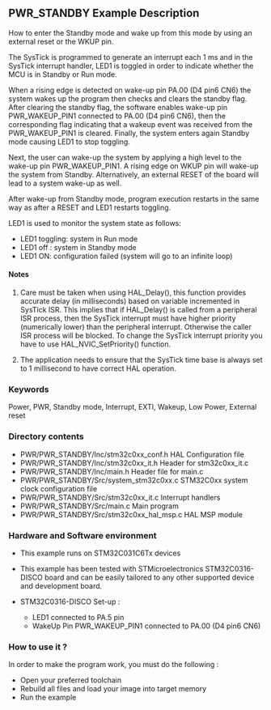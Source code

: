 ﻿## <b>PWR_STANDBY Example Description</b>

How to enter the Standby mode and wake up from this mode by using an external
reset or the WKUP pin.

The SysTick is programmed to generate an interrupt each 1 ms and in the SysTick
interrupt handler, LED1 is toggled in order to indicate whether the MCU is in Standby or Run mode.

When a rising edge is detected on wake-up pin PA.00 (D4 pin6 CN6) the system wakes up
the program then checks and clears the standby flag.
After clearing the standby flag, the software enables wake-up pin PWR_WAKEUP_PIN1 connected to PA.00 (D4 pin6 CN6), then
the corresponding flag indicating that a wakeup event was received from the PWR_WAKEUP_PIN1 is cleared.
Finally, the system enters again Standby mode causing LED1 to stop toggling.

Next, the user can wake-up the system by applying a high level to the wake-up pin PWR_WAKEUP_PIN1.
A rising edge on WKUP pin will wake-up the system from Standby.
Alternatively, an external RESET of the board will lead to a system wake-up as well.

After wake-up from Standby mode, program execution restarts in the same way as after
a RESET and LED1 restarts toggling.

LED1 is used to monitor the system state as follows:

 - LED1 toggling: system in Run mode
 - LED1 off : system in Standby mode
 - LED1 ON: configuration failed (system will go to an infinite loop)


#### <b>Notes</b>

 1. Care must be taken when using HAL_Delay(), this function provides accurate delay (in milliseconds)
    based on variable incremented in SysTick ISR. This implies that if HAL_Delay() is called from
    a peripheral ISR process, then the SysTick interrupt must have higher priority (numerically lower)
    than the peripheral interrupt. Otherwise the caller ISR process will be blocked.
    To change the SysTick interrupt priority you have to use HAL_NVIC_SetPriority() function.

 2. The application needs to ensure that the SysTick time base is always set to 1 millisecond
    to have correct HAL operation.

### <b>Keywords</b>

Power, PWR, Standby mode, Interrupt, EXTI, Wakeup, Low Power, External reset

### <b>Directory contents</b>

  - PWR/PWR_STANDBY/Inc/stm32c0xx_conf.h         HAL Configuration file
  - PWR/PWR_STANDBY/Inc/stm32c0xx_it.h           Header for stm32c0xx_it.c
  - PWR/PWR_STANDBY/Inc/main.h                         Header file for main.c
  - PWR/PWR_STANDBY/Src/system_stm32c0xx.c       STM32C0xx system clock configuration file
  - PWR/PWR_STANDBY/Src/stm32c0xx_it.c           Interrupt handlers
  - PWR/PWR_STANDBY/Src/main.c                         Main program
  - PWR/PWR_STANDBY/Src/stm32c0xx_hal_msp.c      HAL MSP module

### <b>Hardware and Software environment</b>

  - This example runs on STM32C031C6Tx devices

  - This example has been tested with STMicroelectronics STM32C0316-DISCO
    board and can be easily tailored to any other supported device
    and development board.

  - STM32C0316-DISCO Set-up :

    - LED1 connected to PA.5 pin
    - WakeUp Pin PWR_WAKEUP_PIN1 connected to PA.00 (D4 pin6 CN6)

### <b>How to use it ?</b>

In order to make the program work, you must do the following :

 - Open your preferred toolchain
 - Rebuild all files and load your image into target memory
 - Run the example